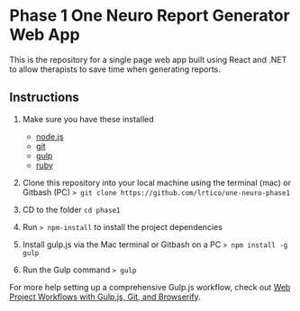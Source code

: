 # Phase 1 One Neuro Report Generator Web App

This is the repository for a single page web app built using React and .NET to allow therapists to save time when generating reports.

## Instructions

1.  Make sure you have these installed

    * [node.js](http://nodejs.org/)
    * [git](http://git-scm.com/)
    * [gulp](http://gulpjs.com/)
    * [ruby](http://gulpjs.com/)

2.  Clone this repository into your local machine using the terminal (mac) or Gitbash (PC) `> git clone https://github.com/lrtico/one-neuro-phase1`
3.  CD to the folder `cd phase1`
4.  Run `> npm-install` to install the project dependencies
5.  Install gulp.js via the Mac terminal or Gitbash on a PC `> npm install -g gulp`
6.  Run the Gulp command `> gulp`

For more help setting up a comprehensive Gulp.js workflow, check out [Web Project Workflows with Gulp.js, Git, and Browserify](http://www.lynda.com/Web-Web-Design-tutorials/Web-Project-Workflows-Gulpjs-Git-Browserify/154416-2.html).
